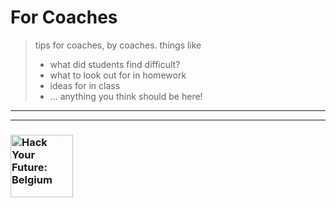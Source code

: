 # For Coaches

> tips for coaches, by coaches. things like
> * what did students find difficult?
> * what to look out for in homework
> * ideas for in class
> * ... anything you think should be here!

---
---
### <a href="https://hackyourfuture.be" target="_blank"><img src="https://user-images.githubusercontent.com/18554853/63941625-4c7c3d00-ca6c-11e9-9a76-8d5e3632fe70.jpg" width="100" height="100" alt="Hack Your Future: Belgium"></a>
